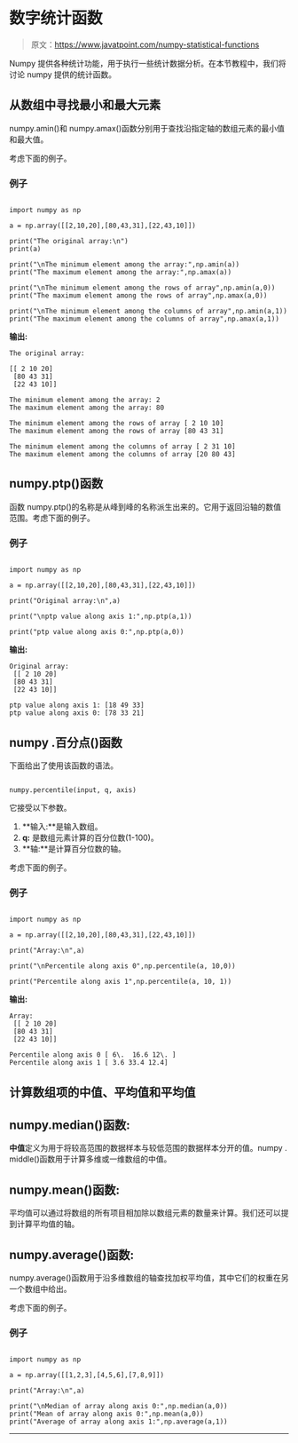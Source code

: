 # 数字统计函数

> 原文：<https://www.javatpoint.com/numpy-statistical-functions>

Numpy 提供各种统计功能，用于执行一些统计数据分析。在本节教程中，我们将讨论 numpy 提供的统计函数。

## 从数组中寻找最小和最大元素

numpy.amin()和 numpy.amax()函数分别用于查找沿指定轴的数组元素的最小值和最大值。

考虑下面的例子。

### 例子

```

import numpy as np

a = np.array([[2,10,20],[80,43,31],[22,43,10]])

print("The original array:\n")
print(a)

print("\nThe minimum element among the array:",np.amin(a))
print("The maximum element among the array:",np.amax(a))

print("\nThe minimum element among the rows of array",np.amin(a,0))
print("The maximum element among the rows of array",np.amax(a,0))

print("\nThe minimum element among the columns of array",np.amin(a,1))
print("The maximum element among the columns of array",np.amax(a,1))

```

**输出:**

```
The original array:

[[ 2 10 20]
 [80 43 31]
 [22 43 10]]

The minimum element among the array: 2
The maximum element among the array: 80

The minimum element among the rows of array [ 2 10 10]
The maximum element among the rows of array [80 43 31]

The minimum element among the columns of array [ 2 31 10]
The maximum element among the columns of array [20 80 43]

```

## numpy.ptp()函数

函数 numpy.ptp()的名称是从峰到峰的名称派生出来的。它用于返回沿轴的数值范围。考虑下面的例子。

### 例子

```

import numpy as np

a = np.array([[2,10,20],[80,43,31],[22,43,10]])

print("Original array:\n",a)

print("\nptp value along axis 1:",np.ptp(a,1))

print("ptp value along axis 0:",np.ptp(a,0))

```

**输出:**

```
Original array:
 [[ 2 10 20]
 [80 43 31]
 [22 43 10]]

ptp value along axis 1: [18 49 33]
ptp value along axis 0: [78 33 21]

```

## numpy .百分点()函数

下面给出了使用该函数的语法。

```

numpy.percentile(input, q, axis)

```

它接受以下参数。

1.  **输入:**是输入数组。
2.  **q:** 是数组元素计算的百分位数(1-100)。
3.  **轴:**是计算百分位数的轴。

考虑下面的例子。

### 例子

```

import numpy as np

a = np.array([[2,10,20],[80,43,31],[22,43,10]])

print("Array:\n",a)

print("\nPercentile along axis 0",np.percentile(a, 10,0))

print("Percentile along axis 1",np.percentile(a, 10, 1))

```

**输出:**

```
Array:
 [[ 2 10 20]
 [80 43 31]
 [22 43 10]]

Percentile along axis 0 [ 6\.  16.6 12\. ]
Percentile along axis 1 [ 3.6 33.4 12.4]

```

## 计算数组项的中值、平均值和平均值

## numpy.median()函数:

**中值**定义为用于将较高范围的数据样本与较低范围的数据样本分开的值。numpy . middle()函数用于计算多维或一维数组的中值。

## numpy.mean()函数:

平均值可以通过将数组的所有项目相加除以数组元素的数量来计算。我们还可以提到计算平均值的轴。

## numpy.average()函数:

numpy.average()函数用于沿多维数组的轴查找加权平均值，其中它们的权重在另一个数组中给出。

考虑下面的例子。

### 例子

```

import numpy as np

a = np.array([[1,2,3],[4,5,6],[7,8,9]])

print("Array:\n",a)

print("\nMedian of array along axis 0:",np.median(a,0))
print("Mean of array along axis 0:",np.mean(a,0))
print("Average of array along axis 1:",np.average(a,1))

```

* * *
